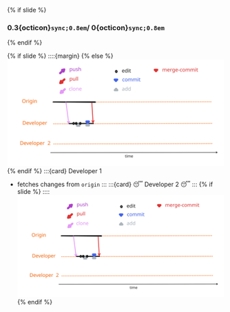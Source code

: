 {% if slide %}
###  0.3{octicon}`sync;0.8em`/ 0{octicon}`sync;0.8em`
{% endif %}


{% if slide %}
::::{margin}
{% else %}
![cycle pull](figures/cycle_first_pull.svg)
{% endif %}
:::{card} Developer 1
- fetches changes from `origin`
:::
:::{card} 😴 Developer 2 😴
:::
{% if slide %}
::::
![cycle pull](figures/cycle_first_pull.svg)
{% endif %}
